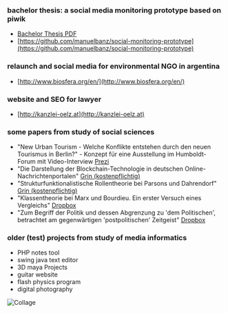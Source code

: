 
### bachelor thesis: a social media monitoring prototype based on piwik
- [Bachelor Thesis PDF](https://www.dropbox.com/s/9gi2v88z3fwjryh/Bachelorarbeit_Manuel_Banz.pdf?dl=0)
- [https://github.com/manuelbanz/social-monitoring-prototype](https://github.com/manuelbanz/social-monitoring-prototype)

### relaunch and social media for environmental NGO in argentina 
- [http://www.biosfera.org/en/](http://www.biosfera.org/en/)

### website and SEO for lawyer
- [http://kanzlei-oelz.at](http://kanzlei-oelz.at)

### some papers from study of social sciences
- "New Urban Tourism - Welche Konflikte entstehen durch den neuen Tourismus in Berlin?" - Konzept für eine Ausstellung im Humboldt-Forum mit Video-Interview [Prezi](https://prezi.com/view/9UCwWDW4HXJL546Us6pS/)
- "Die Darstellung der Blockchain-Technologie in deutschen Online-Nachrichtenportalen" [Grin (kostenpflichtig)](https://www.grin.com/document/426748)
- "Strukturfunktionalistische Rollentheorie bei Parsons und Dahrendorf" [Grin (kostenpflichtig)](https://www.grin.com/document/426752)
- "Klassentheorie bei Marx und Bourdieu. Ein erster Versuch eines Vergleichs" [Dropbox](https://www.dropbox.com/s/u3be5ih1ey0qkpr/Hausarbeit%20Sozialstruktur%20-%20Manuel%20Banz.pdf?dl=0)
- "Zum Begriff der Politik und dessen Abgrenzung zu 'dem Politischen', betrachtet am gegenwärtigen 'postpolitischen' Zeitgeist" [Dropbox](https://www.dropbox.com/s/8pp7t0opn3937b1/essay_manuel_banz.pdf?dl=0)

### older (test) projects from study of media informatics
- PHP notes tool
- swing java text editor
- 3D maya Projects
- guitar website
- flash physics program
- digital photography

![Collage](https://firebasestorage.googleapis.com/v0/b/angular-todo-app-manuel.appspot.com/o/collage.jpg?alt=media&token=6446e160-c150-436a-84d8-34e87eaabe72)
